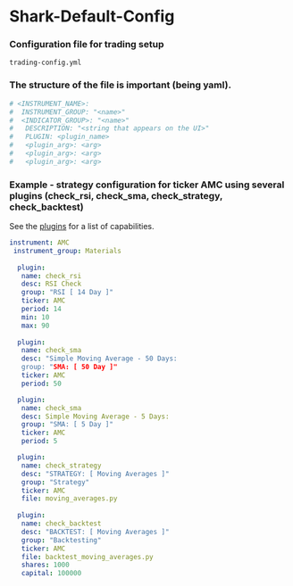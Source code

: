 # Shark-Default-Config

### Configuration file for trading setup 

```
trading-config.yml
```

### The structure of the file is important (being yaml).

```yaml
# <INSTRUMENT_NAME>:
#  INSTRUMENT_GROUP: "<name>"
#  <INDICATOR_GROUP>: "<name>"
#   DESCRIPTION: "<string that appears on the UI>"
#   PLUGIN: <plugin_name>
#   <plugin_arg>: <arg>
#   <plugin_arg>: <arg>
#   <plugin_arg>: <arg>
```

### Example - strategy configuration for ticker AMC using several plugins (check_rsi, check_sma, check_strategy, check_backtest)

See the [plugins](https://github.com/danielneil/Shark/blob/main/doc/README.PLUGINS.md) for a list of capabilities.

```yaml
instrument: AMC
 instrument_group: Materials
     
  plugin:
   name: check_rsi
   desc: RSI Check
   group: "RSI [ 14 Day ]"
   ticker: AMC
   period: 14
   min: 10
   max: 90
     
  plugin:
   name: check_sma
   desc: "Simple Moving Average - 50 Days:
   group: "SMA: [ 50 Day ]" 
   ticker: AMC
   period: 50

  plugin:
   name: check_sma
   desc: Simple Moving Average - 5 Days:
   group: "SMA: [ 5 Day ]"
   ticker: AMC
   period: 5

  plugin:
   name: check_strategy
   desc: "STRATEGY: [ Moving Averages ]"
   group: "Strategy"  
   ticker: AMC
   file: moving_averages.py
   
  plugin:
   name: check_backtest
   desc: "BACKTEST: [ Moving Averages ]"
   group: "Backtesting" 
   ticker: AMC
   file: backtest_moving_averages.py
   shares: 1000
   capital: 100000
```
